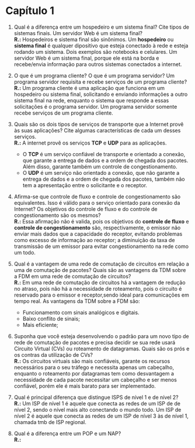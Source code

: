 # Capítulo 1

1. Qual é a diferença entre um hospedeiro e um sistema final? Cite tipos de sistemas finais. Um servidor Web é um sistema final? \
  **R.:** Hospedeiros e sistema final são sinônimos. Um **hospedeiro** ou **sistema final** é qualquer dipositivo que esteja conectado à rede e esteja rodando um sistema. Dois exemplos são notebooks e celulares. Um servidor Web é um sistema final, porque ele está na borda e recebe/envia informação para outros sistemas conectados a internet.

3. O que é um programa cliente? O que é um programa servidor? Um programa servidor requisita e recebe serviços de um programa cliente? \
  **R.:** Um programa cliente é uma aplicação que funciona em um hospedeiro ou sistema final, solicitando e enviando informações a outro sistema final na rede, enquanto o sistema que responde a essas solicitações é o programa servidor. Um programa servidor somente recebe serviços de um programa cliente.

4. Quais são os dois tipos de serviços de transporte que a Internet provê às suas aplicações? Cite algumas características de cada um desses serviços. \
   **R.:** A internet provê os serviços **TCP** e **UDP** para as aplicações. 
   - O **TCP** é um serviço confiável de transporte e orientado a conexão, que garante a entrega de dados e a ordem de chegada dos pacotes. Além disso, garante também um controle de congestionamento. 
   - O **UDP** é um serviço não orientado a conexão, que não garante a entrega de dados e a ordem de chegada dos pacotes, também não tem a apresentação entre o solicitante e o receptor.
  
5. Afirma-se que controle de fluxo e controle de congestionamento são equivalentes. Isso é válido para o serviço orientado para conexão da Internet? Os objetivos do controle de fluxo e do controle de congestionamento são os mesmos? \
   **R.:** Essa afirmação não é valida, pois os objetivos do **controle de fluxo** e **controle de congestionamento** são, respectivamente, o emissor não enviar mais dados que a capacidade do receptor, evitando problemas como excesso de informação ao receptor; a diminuição da taxa de transmissão de um emissor para evitar congestionamento na rede como um todo.

7. Qual é a vantagem de uma rede de comutação de circuitos em relação a uma de comutação de pacotes? Quais são as vantagens da TDM sobre a FDM em uma rede de comutação de circuitos? \
   **R.:** Em uma rede de comutação de circuitos há a vantagem de redução no atraso, pois não há a necessidade de roteamento, pois o circuito é reservado para o emissor e receptor,sendo ideal para comunicações em tempo real. As vantagens da TDM sobre a FDM são:
   - Funcionamento com sinais analógicos e digitais.
   - Baixo conflito de sinais;
   - Mais eficiente;
  
11. Suponha que você esteja desenvolvendo o padrão para um novo tipo de rede de comutação de pacotes e precisa decidir se sua rede usará Circuito Virtual (CVs) ou roteamento de datagramas. Quais são os prós e os contras da utilização de CVs? \
  **R.:** Os circuitos virtuais são mais confiáveis, garante os recursos necessários para o seu tráfego e necessita apenas um cabeçalho, enquanto o roteamento por datagramas tem como desvantagem a necessidade de cada pacote necessitar um cabeçalho e ser menos confiável, porém ele é mais barato para ser implementado.

13.  Qual é principal diferença que distingue ISPS de nível 1 e de nível 2? \
  **R.:** Um ISP de nível 1 é aquele que conecta as redes de um ISP de de nível 2, sendo o nível mais alto conectando o mundo todo. Um ISP de nível 2 é aquele que conecta as redes de um ISP de nível 3 às de nível 1, chamada tmb de ISP regional.

14. Qual é a diferença entre um POP e um NAP? \
  **R.:** 